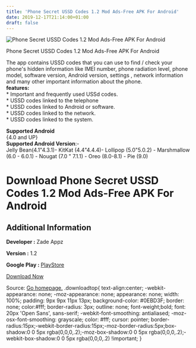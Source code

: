 ```yaml
---
title: 'Phone Secret USSD Codes 1.2 Mod Ads-Free APK For Android'
date: 2019-12-17T21:14:00+01:00
draft: false
---
```


![Phone Secret USSD Codes 1.2 Mod Ads-Free APK For Android](https://i1.wp.com/apkhome.net/wp-content/uploads/2019/12/Phone-Secret-USSD-Codes-1.2-Mod-Ads-Free.png "Phone Secret USSD Codes 1.2 Mod Ads-Free APK For Android")

  

Phone Secret USSD Codes 1.2 Mod Ads-Free APK For Android

The app contains USSD codes that you can use to find / check your phone's hidden information like IMEI number, phone radiation level, phone model, software version, Android version, settings , network information and many other important information about the phone.  
**features:**  
\* Important and frequently used USSd codes.  
\* USSD codes linked to the telephone  
\* USSD codes linked to Android or software.  
\* USSD codes linked to the network.  
\* USSD codes linked to the system.

**Supported Android**  
{4.0 and UP}  
**Supported Android Version**:-  
Jelly Bean(4.1"4.3.1)- KitKat (4.4"4.4.4)- Lollipop (5.0"5.0.2) - Marshmallow (6.0 - 6.0.1) - Nougat (7.0 " 7.1.1) - Oreo (8.0-8.1) - Pie (9.0)

Download Phone Secret USSD Codes 1.2 Mod Ads-Free APK For Android
=================================================================

Additional Information
----------------------

**Developer :** Zade Appz

**Version :** 1.2

**Google Play :** [PlayStore](https://play.google.com/store/apps/details?id=com.zadeappz.ussdcode)

  

[Download Now](https://store4app.co/post/phone-secret-ussd-codes-1-2-mod-ads-free-apk-for-android_1576611754)

  
Source: [Go homepage.](https://store4app.co/post/phone-secret-ussd-codes-1-2-mod-ads-free-apk-for-android_1576611754) .downloadtop{ text-align:center; -webkit-appearance: none; -moz-appearance: none; appearance: none; width: 100%; padding: 9px 9px 11px 13px; background-color: #0EBD3F; border: none; color:#fff; border-radius: 3px; outline: none; font-weight;bold; font: 20px 'Open Sans', sans-serif; -webkit-font-smoothing: antialiased; -moz-osx-font-smoothing: grayscale; color: #fff; cursor: pointer; border-radius:15px;-webkit-border-radius:15px;-moz-border-radius:5px;box-shadow:0 0 5px rgba(0,0,0,.2);-moz-box-shadow:0 0 5px rgba(0,0,0,.2);-webkit-box-shadow:0 0 5px rgba(0,0,0,.2) !important; }
